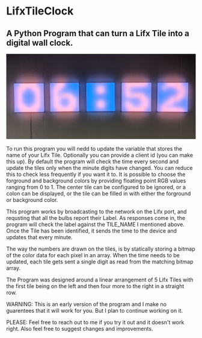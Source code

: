 # LifxTileClock
## A Python Program that can turn a Lifx Tile into a digital wall clock.
![Example Photo](Photos/ExamplePhoto.jpg?raw=true "Example Photo")

To run this program you will nedd to update the variable that stores the name of your Lifx Tile. Optionally you can provide a client id
(you can make this up). By default the program will check the time every second and update the tiles only when the minute digits have 
changed. You can reduce this to check less frequently if you want it to. It is possible to choose the forground and background colors
by providing floating point RGB values ranging from 0 to 1. The center tile can be configured to be ignored, or a colon can be displayed, 
or the tile can be filled in with either the forground or background color.

This program works by broadcasting to the network on the Lifx port, and requsting that all the bulbs report their Label. As responses come
in, the program will check the label against the TILE_NAME I mentioned above. Once the Tile has been identified, it sends the time to the 
device and updates that every minute.

The way the numbers are drawn on the tiles, is by statically storing a bitmap of the color data for each pixel in an array. When the time 
needs to be updated, each tile gets sent a single digit as read from the matching bitmap array. 

The Program was designed around a linear arrangement of 5 Lifx Tiles with the first tile being on the left and then four more to the 
right in a straight row. 

WARNING: This is an early version of the program and I make no guarentees that it will work for you. But I plan to continue working on it. 

PLEASE:  Feel free to reach out to me if you try it out and it doesn't work right. Also feel free to suggest changes and improvements.
